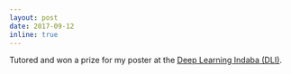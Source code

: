 ```yaml
---
layout: post
date: 2017-09-12
inline: true
---
```


Tutored and won a prize for my poster at the <a href="http://www.deeplearningindaba.com/2017.html">Deep Learning Indaba (DLI)</a>.